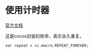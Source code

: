 # 使用计时器
[官方文档](http://www.cocos.com/docs/creator/scripting/scheduler.html)

这是cocos封装的枚举，表示永久重复。
```
var repeat = cc.macro.REPEAT_FOREVER;
```